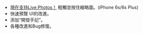 - [現在支​​持Live Photos！](https://vimeo.com/156837974) 輕觸並按住縮略圖。(iPhone 6s/6s Plus)
- 快速預覽 UI的改進。
- 添加“開發手記”。
- 各種改進和Bug修復。
